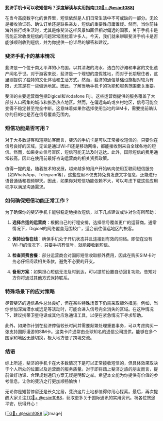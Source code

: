 **斐济手机卡可以收短信吗？深度解读与实用指南[[TG💪+ @esim1088](https://t.me/s/esim1088)]**

在当今高度数字化的世界里，短信依然是人们日常生活中不可或缺的一部分。无论是接收验证码、确认订单还是联系亲友，短信的重要性毋庸置疑。然而，当你前往海外旅行或生活时，尤其是像斐济这样风景如画但相对偏远的国家，关于手机卡是否能正常收发短信的问题常常困扰着许多人。今天，我们就来聊聊斐济手机卡是否能够顺利收到短信，并为你提供一份详尽的解答和建议。

### 斐济手机卡的基本情况

斐济是一个位于南太平洋的小岛国，以其清澈的海水、洁白的沙滩和丰富的文化遗产闻名于世。对于游客来说，斐济是一个理想的度假胜地，而对于长期居住者，这里则提供了独特的文化体验和生活方式。然而，斐济的通信基础设施相对较为有限，尤其是在一些偏远地区。因此，了解当地手机卡的功能和服务范围至关重要。

斐济的主要运营商包括Digicel和Vodafone Fiji。这些运营商提供的服务覆盖了大部分人口密集的城市和旅游热点地区。然而，在偏远岛屿或乡村地区，信号可能会变得不稳定甚至完全中断。这意味着如果你选择使用当地的SIM卡，需要提前确认你的目的地是否在信号覆盖范围内。

### 短信功能是否可用？

对于大多数游客和短期访客而言，斐济的手机卡是可以正常接收短信的。只要你在信号良好的区域，无论是通过Wi-Fi还是移动网络，都能接收到来自全球各地的短信。然而，如果身处信号盲区，短信可能无法及时送达。此外，国际短信的费用通常较高，因此在使用前最好咨询运营商的相关资费政策。

值得一提的是，随着技术的发展，越来越多的用户开始转向使用互联网短信服务（如WhatsApp、Telegram等），这些应用不仅支持免费发送文字信息，还能进行语音通话和视频聊天。因此，如果你对短信功能依赖不大，可以考虑下载这些应用程序以满足沟通需求。

### 如何确保短信功能正常工作？

为了确保你的斐济手机卡能够稳定地接收短信，以下几点建议或许对你有所帮助：

1. **选择合适的运营商**：根据自己的行程安排，选择信号覆盖更广的运营商。通常情况下，Digicel的网络覆盖范围较广，适合前往偏远地区的旅客。
   
2. **保持设备在线**：确保手机处于开机状态并且连接到有效的网络。即使在没有Wi-Fi的情况下，只要手机有信号，就能接收到短信。

3. **检查资费套餐**：部分运营商会对国际短信收取额外费用，因此在购买SIM卡时务必仔细阅读相关条款，避免不必要的开支。

4. **备用方案**：如果担心短信无法及时到达，可以提前设置自动回复功能，告知对方你将通过其他方式保持联系。

### 特殊场景下的应对策略

尽管斐济的通信条件总体良好，但在某些特殊场景下仍需采取额外措施。例如，当你参加深海潜水或远足等活动时，可能会进入信号完全消失的区域。在这种情况下，建议携带卫星电话或其他应急通讯工具，以便在紧急情况下寻求帮助。

此外，如果你计划在斐济停留较长时间并需要频繁处理重要事务，可以考虑购买一张支持国际漫游的SIM卡。这类卡片通常由全球知名的通信公司提供，能够在多个国家和地区无缝切换，极大地方便了跨境交流。

### 结语

综上所述，斐济的手机卡在大多数情况下是可以正常接收短信的，但具体效果取决于个人所处的位置以及运营商的服务质量。对于即将踏上斐济之旅的朋友而言，提前做好功课、合理规划通讯方案无疑是明智之举。希望本文能为你提供有价值的参考信息，让你的斐济之行更加顺畅愉快！

无论你是短暂停留还是长久定居，斐济这片土地都值得你用心探索。最后，再次提醒大家关注[TG💪+ @esim1088](https://t.me/s/esim1088)，获取更多关于国际通讯的实用资讯。祝各位旅途平安，玩得开心！

[[TG💪+ @esim1088](https://t.me/s/esim1088) ![Image](https://i.postimg.cc/4NQfJmqS/Snipaste-2025-05-13-00-14-12.png)]